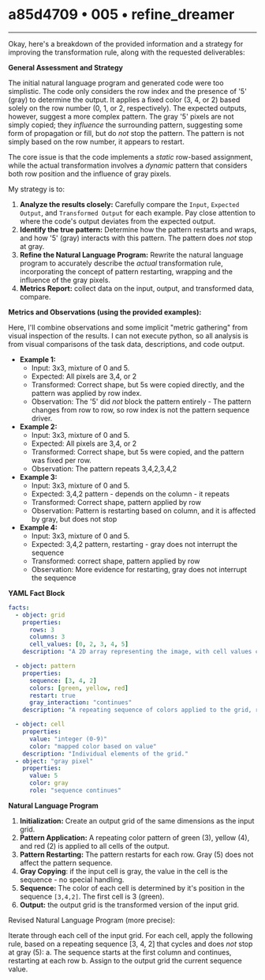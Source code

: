 # a85d4709 • 005 • refine_dreamer

---
Okay, here's a breakdown of the provided information and a strategy for improving the transformation rule, along with the requested deliverables:

**General Assessment and Strategy**

The initial natural language program and generated code were too simplistic. The code only considers the row index and the presence of '5' (gray) to determine the output. It applies a fixed color (3, 4, or 2) based solely on the row number (0, 1, or 2, respectively).  The expected outputs, however, suggest a more complex pattern.  The gray '5' pixels are not simply copied; they *influence* the surrounding pattern, suggesting some form of propagation or fill, but do *not* stop the pattern. The pattern is not simply based on the row number, it appears to restart.

The core issue is that the code implements a *static* row-based assignment, while the actual transformation involves a *dynamic* pattern that considers both row position and the influence of gray pixels.

My strategy is to:

1.  **Analyze the results closely:** Carefully compare the `Input`, `Expected Output`, and `Transformed Output` for each example.  Pay close attention to where the code's output deviates from the expected output.
2.  **Identify the true pattern:** Determine how the pattern restarts and wraps, and how '5' (gray) interacts with this pattern. The pattern does *not* stop at gray.
3.  **Refine the Natural Language Program:**  Rewrite the natural language program to accurately describe the *actual* transformation rule, incorporating the concept of pattern restarting, wrapping and the influence of the gray pixels.
4.  **Metrics Report:** collect data on the input, output, and transformed data, compare.

**Metrics and Observations (using the provided examples):**

Here, I'll combine observations and some implicit "metric gathering" from visual inspection of the results. I can not execute python, so all analysis is from visual comparisons of the task data, descriptions, and code output.

*   **Example 1:**
    *   Input: 3x3, mixture of 0 and 5.
    *   Expected: All pixels are 3,4, or 2
    *   Transformed: Correct shape, but 5s were copied directly, and the pattern was applied by row index.
    *   Observation: The '5' did *not* block the pattern entirely - The pattern changes from row to row, so row index is not the pattern sequence driver.
*   **Example 2:**
    *   Input: 3x3, mixture of 0 and 5.
    *   Expected: All pixels are 3,4, or 2
    *   Transformed: Correct shape, but 5s were copied, and the pattern was fixed per row.
    *   Observation: The pattern repeats 3,4,2,3,4,2
*   **Example 3:**
    *   Input: 3x3, mixture of 0 and 5.
    *   Expected: 3,4,2 pattern - depends on the column - it repeats
    *   Transformed: Correct shape, pattern applied by row
    *   Observation: Pattern is restarting based on column, and it is affected by gray, but does not stop
*   **Example 4:**
    *   Input: 3x3, mixture of 0 and 5.
    *   Expected: 3,4,2 pattern, restarting - gray does not interrupt the sequence
    *   Transformed: correct shape, pattern applied by row
    *   Observation: More evidence for restarting, gray does not interrupt the sequence

**YAML Fact Block**

```yaml
facts:
  - object: grid
    properties:
      rows: 3
      columns: 3
      cell_values: [0, 2, 3, 4, 5]
    description: "A 2D array representing the image, with cell values corresponding to colors."

  - object: pattern
    properties:
      sequence: [3, 4, 2]
      colors: [green, yellow, red]
      restart: true
      gray_interaction: "continues"
    description: "A repeating sequence of colors applied to the grid, restarting for each row and continues through gray pixels."

  - object: cell
    properties:
      value: "integer (0-9)"
      color: "mapped color based on value"
    description: "Individual elements of the grid."
  - object: "gray pixel"
    properties:
      value: 5
      color: gray
      role: "sequence continues"
```

**Natural Language Program**

1.  **Initialization:** Create an output grid of the same dimensions as the input grid.
2.  **Pattern Application:** A repeating color pattern of green (3), yellow (4), and red (2) is applied to all cells of the output.
3. **Pattern Restarting:** The pattern restarts for each row. Gray (5) does not affect the pattern sequence.
4.  **Gray Copying**: if the input cell is gray, the value in the cell is the sequence - no special handling.
5.  **Sequence:** The color of each cell is determined by it's position in the sequence `[3,4,2]`. The first cell is 3 (green).
6. **Output:** the output grid is the transformed version of the input grid.

Revised Natural Language Program (more precise):

Iterate through each cell of the input grid. For each cell, apply the following rule, based on a repeating sequence \[3, 4, 2] that cycles and does *not* stop at gray (5):
    a. The sequence starts at the first column and continues, restarting at each row
    b. Assign to the output grid the current sequence value.

